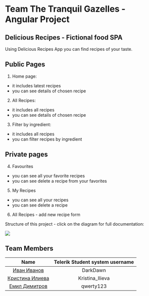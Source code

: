 ﻿# Team The Tranquil Gazelles - Angular Project

## Delicious Recipes - Fictional food SPA
Using Delicious Recipes App you can find recipes of your taste.

## Public Pages
1. Home page:
  - it includes latest recipes
  - you can see details of chosen recipe
2. All Recipes:
  - it includes all recipes
  - you can see details of chosen recipe
3. Filter by ingredient:
  - it includes all recipes
  - you can filter recipes by ingredient

## Private pages
4. Favourites
  - you can see all your favorite recipes
  - you can see delete a recipe from your favorites
5. My Recipes
  - you can see all your recipes
  - you can see delete a recipe
6. All Recipes - add new recipe form

Structure of this project - click on the diagram for full documentation:

[<img src="https://rawgit.com/Camyul/Angular2Project/master/src/assets/images/structure.png">](https://rawgit.com/Camyul/Angular2Project/master/documentation/index.html)

## Team Members

| Name | Telerik Student system username |
|:----:|:-----------------------:|
| [Иван Иванов](https://github.com/Camyul) | DarkDawn |
| [Кристина Илиева](https://github.com/krisi0505) | Kristina_Ilieva |
| [Емил Димитров](https://github.com/EmilPD) | qwerty123 |
